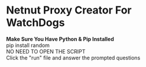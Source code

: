 # Netnut Proxy Creator For WatchDogs
<strong>Make Sure You Have Python & Pip Installed</strong>
</br>
pip install random
</br>
NO NEED TO OPEN THE SCRIPT
</br>
Click the "run" file and answer the prompted questions
